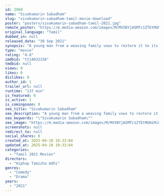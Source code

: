```yaml
---
id: 2968
name: "Sivakumarin Sabadham"
slug: "sivakumarin-sabadham-tamil-movie-download"
poster: "posters/sivakumarin-sabadham-tamil-2021.jpg"
remote_poster: "https://m.media-amazon.com/images/M/MV5BYjA5MTc1ZTEtMGNiMi00MDVkLTgxNWItOGY4NjhlYzM0ODJmXkEyXkFqcGc@._V1_SX300.jpg"
original_language: "Tamil"
dubbed_in: null
released_date: "30 Sep 2021"
synopsis: "A young man from a weaving family vows to restore it to its past glory by taking on a textile magnate."
type: "movie"
rating: "4.8"
imdbid: "tt14032336"
tmdbid: null
views: 0
likes: 0
dislikes: 0
author_id: 1
trailer_url: null
runtime: "137 min"
is_featured: 0
is_active: 1
is_comingsoon: 0
seo_title: "Sivakumarin Sabadham"
seo_description: "A young man from a weaving family vows to restore it to its past glory by taking on a textile magnate."
seo_keywords: "\"Sivakumarin Sabadham\""
seo_image: "https://m.media-amazon.com/images/M/MV5BYjA5MTc1ZTEtMGNiMi00MDVkLTgxNWItOGY4NjhlYzM0ODJmXkEyXkFqcGc@._V1_SX300.jpg"
screenshots: null
redirect_to: null
social_shares: 0
created_at: 2025-04-10 19:33:04
updated_at: 2025-04-10 19:33:04
categories:
  - "Tamil 2021 Movies"
directors:
  - "Hiphop Tamizha Adhi"
genres:
  - "Comedy"
  - "Drama"
years:
  - "2021"
---
```

